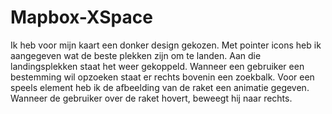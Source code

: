 # Mapbox-XSpace

Ik heb voor mijn kaart een donker design gekozen. Met pointer icons heb ik aangegeven wat de beste plekken zijn om te landen. Aan die landingsplekken staat het weer gekoppeld. Wanneer een gebruiker een bestemming wil opzoeken staat er rechts bovenin een zoekbalk. Voor een speels element heb ik de afbeelding van de raket een animatie gegeven. Wanneer de gebruiker over de raket hovert, beweegt hij naar rechts. 
